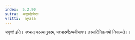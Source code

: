 ```yaml
---
index:  5.2.90
sutra:  अनुपद्येन्वेष्टा
vritti:  nyasa
---
```


`अनुपदी` इति। पश्चात् पदस्यानुपदम्, पश्चादर्थेऽव्ययीभावः। तस्मादिनिप्रत्ययो निपात्यते।।

